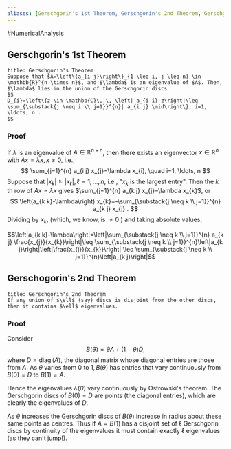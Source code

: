 ```yaml
---
aliases: [Gerschgorin's 1st Theorem, Gerschgorin's 2nd Theorem, Gerschgorin]
---
```

#NumericalAnalysis 
## Gerschgorin's 1st Theorem
```ad-theorem
title: Gerschgorin's Theorem
Suppose that $A=\left\{a_{i j}\right\}_{1 \leq i, j \leq n} \in \mathbb{R}^{n \times n}$, and $\lambda$ is an eigenvalue of $A$. Then, $\lambda$ lies in the union of the Gerschgorin discs
$$
D_{i}=\left\{z \in \mathbb{C}\,|\, \left| a_{i i}-z\right|\leq \sum_{\substack{j \neq i \\ j=1}}^{n}| a_{i j} \mid\right\}, i=1, \ldots, n .
$$
```
### Proof
If $\lambda$ is an eigenvalue of $A \in \mathbb{R}^{n \times n}$, then there exists an eigenvector $x \in \mathbb{R}^{n}$ with $A x=\lambda x, x \neq 0$, i.e.,
$$
\sum_{j=1}^{n} a_{i j} x_{j}=\lambda x_{i}, \quad i=1, \ldots, n
$$
Suppose that $\left|x_{k}\right| \geq\left|x_{\ell}\right|, \ell=1, \ldots, n$, i.e., "$x_{k}$ is the largest entry".
Then the $k$ th row of $A x=\lambda x$ gives $\sum_{j=1}^{n} a_{k j} x_{j}=\lambda x_{k}$, or
$$
\left(a_{k k}-\lambda\right) x_{k}=-\sum_{\substack{j \neq k \\ j=1}}^{n} a_{k j} x_{j} .
$$
Dividing by $x_{k}$, (which, we know, is $\neq 0$ ) and taking absolute values,

$$\left|a_{k k}-\lambda\right|=\left|\sum_{\substack{j \neq k \\ j=1}}^{n} a_{k j} \frac{x_{j}}{x_{k}}\right|\leq \sum_{\substack{j \neq k \\ j=1}}^{n}\left|a_{k j}\right|\left|\frac{x_{j}}{x_{k}}\right| \leq \sum_{\substack{j \neq k \\ j=1}}^{n}\left|a_{k j}\right|$$

## Gerschogorin's 2nd Theorem
```ad-theorem
title: Gerschgorin's 2nd Theorem
If any union of $\ell$ (say) discs is disjoint from the other discs, then it contains $\ell$ eigenvalues.
```

### Proof
Consider $$B(\theta)=\theta A+(1-\theta) D,$$where $D=\operatorname{diag}(A)$, the diagonal matrix whose diagonal entries are those from $A$. As $\theta$ varies from 0 to $1, B(\theta)$ has entries that vary continuously from $B(0)=D$ to $B(1)=A$.

Hence the eigenvalues $\lambda(\theta)$ vary continuously by Ostrowski's theorem. The Gerschgorin discs of $B(0)=D$ are points (the diagonal entries), which are clearly the eigenvalues of $D$.

As $\theta$ increases the Gerschgorin discs of $B(\theta)$ increase in radius about these same points as centres. Thus if $A=B(1)$ has a disjoint set of $\ell$ Gerschgorin discs by continuity of the eigenvalues it must contain exactly $\ell$ eigenvalues (as they can't jump!).